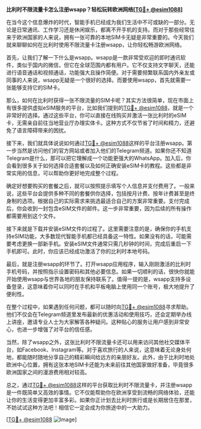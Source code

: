 **比利时不限流量卡怎么注册wsapp？轻松玩转欧洲网络[[TG💪+ @esim1088](https://t.me/s/esim1088)]**

在当今这个信息爆炸的时代，智能手机已经成为我们生活中不可或缺的一部分。无论是日常通讯、工作学习还是休闲娱乐，都离不开手机的支持。而对于那些经常往来于欧洲国家的人来说，拥有一张可靠的本地SIM卡无疑是非常重要的。今天我们就来聊聊如何在比利时使用不限流量卡注册wsapp，让你轻松畅游欧洲网络。

首先，让我们了解一下什么是wsapp。wsapp是一款非常受欢迎的即时通讯软件，类似于国内的微信，但它在全球范围内都有用户。它不仅支持文字聊天，还能进行语音通话和视频通话，功能强大且操作简便。对于需要频繁联系国内外亲友或同事的人来说，wsapp无疑是一个很好的选择。而要使用wsapp，首先就需要一张能够支持它的SIM卡。

那么，如何在比利时获得一张不限流量的SIM卡呢？其实方法很简单，现在市面上有很多提供虚拟eSIM服务的平台，比如我们提到的[TG💪+ @esim1088](https://t.me/s/esim1088)，就是一个非常好的选择。通过这些平台，你可以直接在线购买并激活一张比利时的eSIM卡，无需亲自前往当地营业厅办理实体卡。这种方式不仅节省了时间和精力，还避免了语言障碍带来的困扰。

接下来，我们就具体说说如何通过[TG💪+ @esim1088](https://t.me/s/esim1088)这样的平台注册wsapp。第一步当然是访问他们的官方网站或者加入他们的Telegram频道。如果你还不知道Telegram是什么，那可以把它理解成一个功能更强大的WhatsApp。加入后，你会看到很多关于如何选择合适套餐以及如何正确安装eSIM卡的教程。这些都是非常实用的信息，可以帮助你更好地完成整个过程。

确定好想要购买的套餐之后，就可以按照提示填写个人信息并支付费用了。一般来说，这些平台会提供多种不同的套餐供你选择，包括按月计费、按年计费甚至是终身制的选项。根据自己的实际需求来挑选最适合自己的方案非常重要。支付完成后，你会收到一封包含eSIM文件的邮件。这一步非常重要，因为后续的所有操作都需要用到这个文件。

接下来就是下载并安装eSIM文件的过程了。这里需要注意的是，确保你的手机支持eSIM功能，大多数现代智能手机都已经具备这一特性。如果没有的话，可能需要考虑更换一部新手机。安装eSIM文件通常只需几秒钟的时间，完成后重启一下手机即可。此时，你应该已经成功激活了你的比利时本地号码。

最后，就是注册wsapp的环节了。打开wsapp应用程序，输入刚刚激活的比利时手机号码，并按照指示设置密码和其他必要信息。如果一切顺利的话，很快你就能开始使用wsapp与世界各地的朋友保持联系了。值得一提的是，wsapp支持多设备登录，这意味着你可以同时在手机和平板电脑上使用同一个账号，极大地提升了便利性。

在整个过程中，如果遇到任何问题，都可以随时向[TG💪+ @esim1088](https://t.me/s/esim1088)寻求帮助。他们不仅会在Telegram频道里发布最新的优惠活动和使用技巧，还会定期举办线上讲座，邀请专业人士为大家解答各种疑问。这种贴心的服务让用户感到非常安心，也进一步增强了对平台的信任感。

当然，除了wsapp之外，这张比利时不限流量卡还可以用来访问其他社交媒体平台，如Facebook、Instagram等。对于喜欢旅行的人来说，这意味着无论身处何地，都能随时随地分享自己的精彩瞬间给远方的亲朋好友。此外，由于比利时地处欧洲中心位置，拥有这张本地SIM卡还能为未来前往其他国家做好准备，毕竟很多欧洲国家之间的漫游费用相对较高。

总之，通过[TG💪+ @esim1088](https://t.me/s/esim1088)这样的平台获取比利时不限流量卡，并注册wsapp是一件既简单又高效的事情。它不仅能帮助你在欧洲享受到流畅的网络体验，还能让你的生活变得更加丰富多彩。如果你正计划去比利时旅行或是长期居住在那里，不妨试试这种方法吧！相信它一定会成为你旅途中的一大助力。

[[TG💪+ @esim1088](https://t.me/s/esim1088) ![Image](https://i.postimg.cc/4NQfJmqS/Snipaste-2025-05-13-00-14-12.png)]